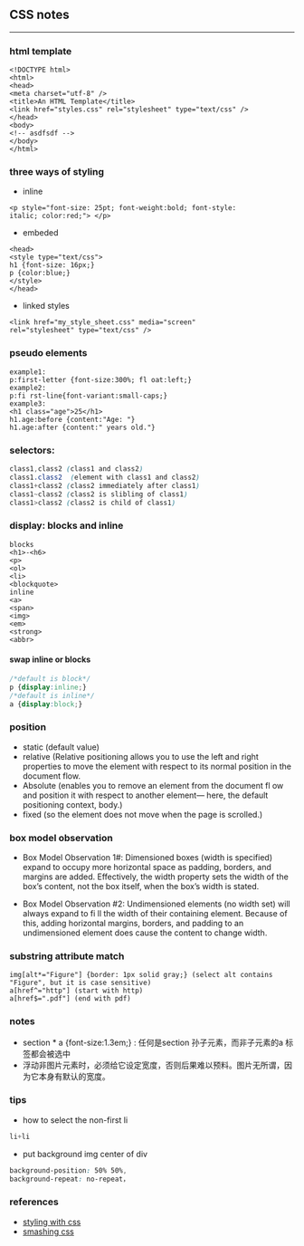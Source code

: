 ## CSS notes
<hr>

### html template

```
<!DOCTYPE html>
<html>
<head>
<meta charset="utf-8" />
<title>An HTML Template</title>
<link href="styles.css" rel="stylesheet" type="text/css" />
</head>
<body>
<!-- asdfsdf -->
</body>
</html>
```

### three ways of styling
* inline

```
<p style="font-size: 25pt; font-weight:bold; font-style:
italic; color:red;"> </p>
```
* embeded

```
<head>
<style type="text/css">
h1 {font-size: 16px;}
p {color:blue;}
</style>
</head>
```

* linked styles
```
<link href="my_style_sheet.css" media="screen"
rel="stylesheet" type="text/css" />
```

### pseudo elements
```
example1:
p:first-letter {font-size:300%; fl oat:left;}
example2:
p:fi rst-line{font-variant:small-caps;}
example3:
<h1 class="age">25</h1>
h1.age:before {content:"Age: "}
h1.age:after {content:" years old."}
```

### selectors:
```css
class1,class2 (class1 and class2)
class1.class2  (element with class1 and class2)
class1+class2 (class2 immediately after class1)
class1~class2 (class2 is slibling of class1)
class1>class2 (class2 is child of class1)
```

### display: blocks and inline
```
blocks
<h1>-<h6> 
<p>
<ol>
<li>
<blockquote>
inline
<a>
<span>
<img>
<em>
<strong>
<abbr>
```
#### swap inline or blocks
```css
/*default is block*/
p {display:inline;}
/*default is inline*/
a {display:block;}
```

### position
* static (default value)
* relative (Relative positioning
allows you to use the left and right
properties to move the element with
respect to its normal position in the
document flow.
* Absolute (enables you to remove an element
from the document fl ow and position
it with respect to another element—
here, the default positioning
context, body.)
* fixed (so the element
does not move when the page is scrolled.)



### box model observation
* Box Model Observation 1#: Dimensioned boxes (width is specified) expand to occupy more horizontal space as padding, borders, and margins are added. Effectively, the width property sets the width of the box’s content, not the box itself, when the box’s width is stated.

* Box Model Observation #2:
Undimensioned elements (no width
set) will always expand to fi ll the
width of their containing element.
Because of this, adding horizontal
margins, borders, and padding to an
undimensioned element does cause
the content to change width.

### substring attribute match

```
img[alt*="Figure"] {border: 1px solid gray;} (select alt contains "Figure", but it is case sensitive)
a[href^="http"] (start with http)
a[href$=".pdf"] (end with pdf)
```

### notes
* section * a {font-size:1.3em;} : 任何是section 孙子元素，而非子元素的a 标签都会被选中
* 浮动非图片元素时，必须给它设定宽度，否则后果难以预料。图片无所谓，因为它本身有默认的宽度。


### tips

* how to select the non-first li

```css
li+li
``` 

* put background img center of div

```css
background-position: 50% 50%,
background-repeat: no-repeat，
```

### references
* [styling with css](http://www.amazon.com/Stylin-CSS-Designers-Guide-2nd/dp/0321525566)
* [smashing css](http://www.amazon.com/Smashing-CSS-Professional-Techniques-Modern/dp/047068416X)
